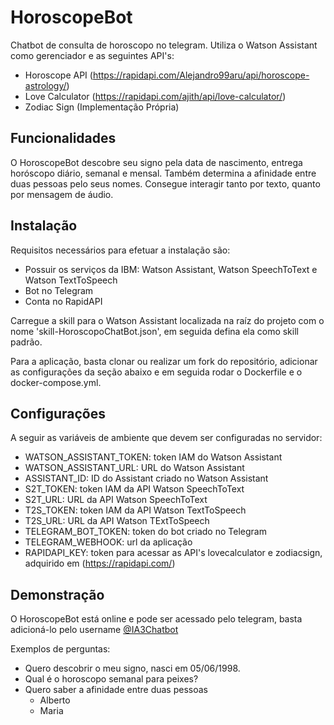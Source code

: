 # HoroscopeBot

Chatbot de consulta de horoscopo no telegram. Utiliza o Watson Assistant como gerenciador e as seguintes API's:

* Horoscope API (https://rapidapi.com/Alejandro99aru/api/horoscope-astrology/)
* Love Calculator (https://rapidapi.com/ajith/api/love-calculator/)
* Zodiac Sign (Implementação Própria)

## Funcionalidades

O HoroscopeBot descobre seu signo pela data de nascimento, entrega horóscopo diário, semanal e mensal. Também determina a afinidade entre duas pessoas pelo seus nomes. Consegue interagir tanto por texto, quanto por mensagem de áudio.

## Instalação

Requisitos necessários para efetuar a instalação são:

* Possuir os serviços da IBM: Watson Assistant, Watson SpeechToText e Watson TextToSpeech
* Bot no Telegram
* Conta no RapidAPI


Carregue a skill para o Watson Assistant localizada na raíz do projeto com o nome 'skill-HoroscopoChatBot.json', em seguida defina ela como skill padrão. 


Para a aplicação, basta clonar ou realizar um fork do repositório, adicionar as configurações da seção abaixo e em seguida rodar o Dockerfile e o docker-compose.yml.

## Configurações

A seguir as variáveis de ambiente que devem ser configuradas no servidor:

* WATSON_ASSISTANT_TOKEN: token IAM do Watson Assistant
* WATSON_ASSISTANT_URL: URL do Watson Assistant
* ASSISTANT_ID: ID do Assistant criado no Watson Assistant
* S2T_TOKEN: token IAM da API Watson SpeechToText
* S2T_URL: URL da API Watson SpeechToText
* T2S_TOKEN: token IAM da API Watson TextToSpeech
* T2S_URL: URL da API Watson TExtToSpeech
* TELEGRAM_BOT_TOKEN: token do bot criado no Telegram
* TELEGRAM_WEBHOOK: url da aplicação
* RAPIDAPI_KEY: token para acessar as API's lovecalculator e zodiacsign, adquirido em (https://rapidapi.com/)

## Demonstração

O HoroscopeBot está online e pode ser acessado pelo telegram, basta adicioná-lo pelo username [@IA3Chatbot](https://t.me/IA3Chatbot)

Exemplos de perguntas:

* Quero descobrir o meu signo, nasci em 05/06/1998.
* Qual é o horoscopo semanal para peixes?
* Quero saber a afinidade entre duas pessoas
  * Alberto
  * Maria
